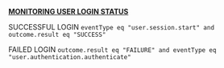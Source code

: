 
<ins>**MONITORING USER LOGIN STATUS**<ins>

SUCCESSFUL LOGIN
`eventType eq "user.session.start" and outcome.result eq "SUCCESS"`

FAILED LOGIN
`outcome.result eq "FAILURE" and eventType eq "user.authentication.authenticate"`


